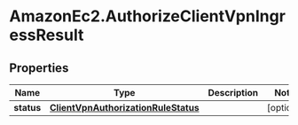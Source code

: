 # AmazonEc2.AuthorizeClientVpnIngressResult

## Properties

Name | Type | Description | Notes
------------ | ------------- | ------------- | -------------
**status** | [**ClientVpnAuthorizationRuleStatus**](ClientVpnAuthorizationRuleStatus.md) |  | [optional] 


